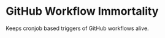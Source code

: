 GitHub Workflow Immortality
===========================

Keeps cronjob based triggers of GitHub workflows alive.
